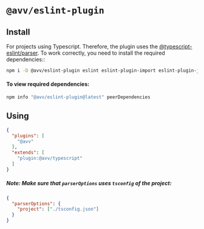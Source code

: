 # `@avv/eslint-plugin`

## Install

For projects using Typescript. Therefore, the plugin uses the [@typescript-eslint/parser](https://github.com/typescript-eslint/typescript-eslint/blob/master/packages/parser).
To work correctly, you need to install the required dependencies::

```sh
npm i -D @avv/eslint-plugin eslint eslint-plugin-import eslint-plugin-jsx-a11y eslint-plugin-react eslint-plugin-react-hooks eslint-config-airbnb eslint-config-airbnb-typescript @typescript-eslint/parser @typescript-eslint/eslint-plugin
```

#### To view required dependencies:

```sh
npm info "@avv/eslint-plugin@latest" peerDependencies
```

## Using

```json
{
  "plugins": [
    "@avv"
  ],
  "extends": [
    "plugin:@avv/typescript"
  ]
}
```

##### Note: Make sure that ```parserOptions``` uses ```tsconfig``` of the project:
```json
{
  "parserOptions": {
    "project": ["./tsconfig.json"]
  }
}
```
